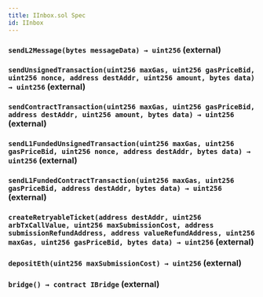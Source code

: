 ```yaml
---
title: IInbox.sol Spec
id: IInbox
---
```


### `sendL2Message(bytes messageData) → uint256` (external)

### `sendUnsignedTransaction(uint256 maxGas, uint256 gasPriceBid, uint256 nonce, address destAddr, uint256 amount, bytes data) → uint256` (external)

### `sendContractTransaction(uint256 maxGas, uint256 gasPriceBid, address destAddr, uint256 amount, bytes data) → uint256` (external)

### `sendL1FundedUnsignedTransaction(uint256 maxGas, uint256 gasPriceBid, uint256 nonce, address destAddr, bytes data) → uint256` (external)

### `sendL1FundedContractTransaction(uint256 maxGas, uint256 gasPriceBid, address destAddr, bytes data) → uint256` (external)

### `createRetryableTicket(address destAddr, uint256 arbTxCallValue, uint256 maxSubmissionCost, address submissionRefundAddress, address valueRefundAddress, uint256 maxGas, uint256 gasPriceBid, bytes data) → uint256` (external)

### `depositEth(uint256 maxSubmissionCost) → uint256` (external)

### `bridge() → contract IBridge` (external)
